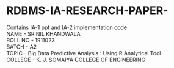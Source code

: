 # RDBMS-IA-RESEARCH-PAPER-
Contains IA-1 ppt and IA-2 implementation code<br>
NAME - SRINIL KHANDWALA<br>
ROLL NO - 1911023<br>
BATCH - A2<br>
TOPIC - Big Data Predictive Analysis : Using R Analytical Tool<br>
COLLEGE - K. J. SOMAIYA COLLEGE OF ENGINEERING

